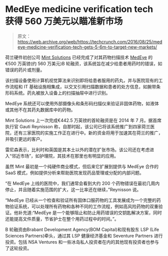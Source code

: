 # MedEye medicine verification tech 获得 560 万美元以瞄准新市场

> 原文：<https://web.archive.org/web/https://techcrunch.com/2016/08/25/medeye-medicine-verification-tech-gets-5-6m-to-target-new-markets/>

荷兰硬件初创公司 [Mint Solutions](https://web.archive.org/web/20221209025645/http://mintsolutions.eu/) 已经完成了对其药物扫描技术 [MedEye](https://web.archive.org/web/20221209025645/https://beta.techcrunch.com/2014/07/08/medeye-series-a/) 的€500 万英镑(约 560 万美元)B 轮融资，该系统旨在减少给患者用药时的错误，如错误的药片或剂量。

该扫描设备使用计算机视觉算法来识别即将给患者服用的药丸，并与医院现有的工作流程和 IT 基础设施相集成，以交叉引用扫描数据和患者的处方信息，如腕带条形码系统。药丸被放入设备上的扫描抽屉中进行识别。

MedEye 系统还可以使用外部摄像头和条形码扫描仪来验证非固体药物，如液体或其他不在其药丸数据库中的药物。

Mint Solutions 上一次完成€442.5 万英镑的首轮融资是在 2014 年 7 月。据首席执行官 Gauti Reynisson 称，自那时起，该公司已将该系统推广到四家荷兰医院，还有三家医院的实施工作正在进行中。新的资金将用于加速其在荷兰的推广，并吸引更远的客户。

雷尼森表示，比利时和英国是其本土以外的潜在扩张市场。该公司还在考虑进入“邻近市场”，如护理院，其技术在那里也有明显的应用。

虽然 Mint 最初是一个纯硬件商业模式，但后来它扩展到提供与 MedEye 合作的 SaaS 模式，例如提供分析来帮助医院发现药品管理或分配的内部问题。

“在 MedEye 上线的医院中，我们通常会看到大约 200 个药物错误在最初几周内停止，并且随着实施范围的扩大，这一比率还在继续，”Reynisson 说。

“MedEye 已经从一个检查和验证所有固体口服药物的工具发展成为一个完整的药物验证系统，可以处理所有药物和各种不同的工作流程，例如高风险药物的双重验证。他补充道:“MedEye 是一个能够阻止和防止用药错误的交钥匙解决方案，同时还能提高文件质量，节省护士在整个用药过程中的时间。”。

B 轮融资由Brabant Development Agency(BOM Capital)和现有股东 LSP (Life Sciences Partners)牵头，通过其 LSP 健康经济基金和 Seventure Partners 进行投资。包括 NSA Ventures 和一些冰岛私人投资者在内的其他现有投资者也参与了这轮投资。
